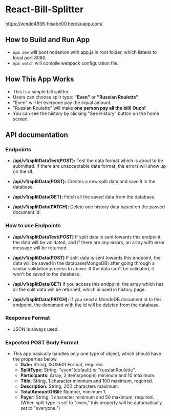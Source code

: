# React-Bill-Splitter

https://wmdd4936-hisobe00.herokuapp.com/

## How to Build and Run App

- `npm dev` will boot nodemon with app.js in root folder, which listens to local port 8080.
- `npm watch` will compile webpack configuration file.

## How This App Works

- This is a simple bill splitter.
- Users can choose split type: **"Even"** or **"Russian Roulette"**.
- "Even" will let everyone pay the equal amount.
- "Russian Roulette" will make **one person pay all the bill! Ouch!**
- You can see the history by clicking "See History" button on the home screen.

## API documentation

### Endpoints

- **/api/v1/splitDataTest(POST):** Test the data format which is about to be submitted. If there are unacceptable data format, the errors will show up on the UI.

- **/api/v1/splitData(POST):** Creates a new split data and save it in the database.

- **/api/v1/splitData(GET):** Fetch all the saved data from the database.

- **/api/v1/splitData(PATCH):** Delete one history data based on the passed document id.

### How to use Endpoints

- **/api/v1/splitDataTest(POST)**
  If split data is sent towards this endpoint, the data will be validated, and if there are any errors, an array with error message will be returned.

- **/api/v1/splitData(POST)**
  If split data is sent towards this endpoint, the data will be saved in the database(MongoDB) after going through a similar validation process to above. If the data can't be validated, it won't be saved to the database.

- **/api/v1/splitData(GET)**
  If you access this endpoint, the array which has all the split data will be returned, which is used in history page.

- **/api/v1/splitData(PATCH):**
  If you send a MondoDB document id to this endpoint, the document with the id will be deleted from the database.

### Response Format

- JSON is always used.

### Expected POST Body Format

- This app basically handles only one type of object, which should have the properties below.
  - **Date:** String, ISO8601 Format, required.
  - **SplitType:** String, "even"(default) or "russianRoulette".
  - **Participants:** Array, 2 items(people) minimum and 10 maximum.
  - **Title:** String, 1 character minimum and 100 maximum, required.
  - **Description:** String, 200 characters maximum.
  - **TotalAmountOfBill:** Number, minimum 1.
  - **Payer:** String, 1 character minimum and 50 maximum, required. (When split type is set to "even," this property will be automatically set to "everyone.")
